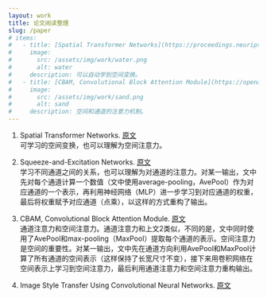 ```yaml
---
layout: work
title: 论文阅读整理
slug: /paper
# items:
#   - title: [Spatial Transformer Networks](https://proceedings.neurips.cc/paper/2015/file/33ceb07bf4eeb3da587e268d663aba1a-Paper.pdf) 
#     image:
#       src: /assets/img/work/water.png
#       alt: water
#     description: 可以自动学到空间变换。
#   - title: [CBAM, Convolutional Block Attention Module](https://openaccess.thecvf.com/content_ECCV_2018/papers/Sanghyun_Woo_Convolutional_Block_Attention_ECCV_2018_paper.pdf)
#     image:
#       src: /assets/img/work/sand.png
#       alt: sand
#     description: 空间和通道的注意力机制。
---
```


1. Spatial Transformer Networks. [原文](https://proceedings.neurips.cc/paper/2015/file/33ceb07bf4eeb3da587e268d663aba1a-Paper.pdf)  
可学习的空间变换，也可以理解为空间注意力。  

2. Squeeze-and-Excitation Networks. [原文](https://openaccess.thecvf.com/content_cvpr_2018/papers/Hu_Squeeze-and-Excitation_Networks_CVPR_2018_paper.pdf)  
学习不同通道之间的关系，也可以理解为对通道的注意力。对某一输出，文中先对每个通道计算一个数值（文中使用average-pooling，AvePool）作为对应通道的一个表示，再利用神经网络（MLP）进一步学习到对应通道的权重，最后将权重赋予对应通道（点乘），以这样的方式重构了输出。  

3. CBAM, Convolutional Block Attention Module. [原文](https://openaccess.thecvf.com/content_ECCV_2018/papers/Sanghyun_Woo_Convolutional_Block_Attention_ECCV_2018_paper.pdf)  
通道注意力和空间注意力。通道注意力和上文2类似，不同的是，文中同时使用了AvePool和max-pooling（MaxPool）提取每个通道的表示。空间注意力是空间的重要性。对某一输出，文中先在通道方向利用AvePool和MaxPool计算了所有通道的空间表示（这样保持了长宽尺寸不变），接下来用卷积网络在空间表示上学习到空间注意力，最后利用通道注意力和空间注意力重构输出。  

4. Image Style Transfer Using Convolutional Neural Networks. [原文](https://www.cv-foundation.org/openaccess/content_cvpr_2016/papers/Gatys_Image_Style_Transfer_CVPR_2016_paper.pdf)  
